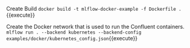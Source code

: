 Create Build
`docker build -t mlflow-docker-example -f Dockerfile .`{{execute}}

Create the Docker network that is used to run the Confluent containers.
`mlflow run . --backend kubernetes --backend-config examples/docker/kubernetes_config.json`{{execute}}
